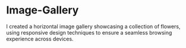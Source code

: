 # Image-Gallery
I created a horizontal image gallery showcasing a collection of flowers, using responsive design techniques to ensure a seamless browsing experience across devices.
